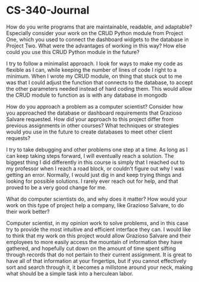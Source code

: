 # CS-340-Journal

How do you write programs that are maintainable, readable, and adaptable? Especially consider your work on the CRUD Python module from Project One, which you used to connect the dashboard widgets to the database in Project Two. What were the advantages of working in this way? How else could you use this CRUD Python module in the future?

I try to follow a minimalist approach. I look for ways to make my code as flexible as I can, while keeping the number of lines of code I right to a minimum. When I wrote my CRUD module, on thing that stuck out to me was that I could adjust the function that connects to the database, to accept the other parameters needed instead of hard coding them. This would allow the CRUD module to function as is with any database in mongodb

How do you approach a problem as a computer scientist? Consider how you approached the database or dashboard requirements that Grazioso Salvare requested. How did your approach to this project differ from previous assignments in other courses? What techniques or strategies would you use in the future to create databases to meet other client requests?

I try to take debugging and other problems one step at a time. As long as I can keep taking steps forward, I will eventually reach a solution. The biggest thing I did differently in this course is simply that I reached out to my professor when I reach a road block, or couldn't figure out why I was getting an error. Normally, I would just dig in and keep trying things and looking for possible solutions. I rarely ever reach out for help, and that proved to be a very good change for me.

What do computer scientists do, and why does it matter? How would your work on this type of project help a company, like Grazioso Salvare, to do their work better?

Computer scientist, in my opinion work to solve problems, and in this case try to provide the most intuitive and efficient interface they can. I would like to think that my work on this project would allow Grazioso Salvare and their employees to more easily access the mountain of information they have gathered, and hopefully cut down on the amount of time spent sifting through records that do not pertain to their current assignment. It is great to have all of that information at your fingertips, but if you cannot effectively sort and search through it, it becomes a millstone around your neck, making what should be a simple task into a herculean labor.
